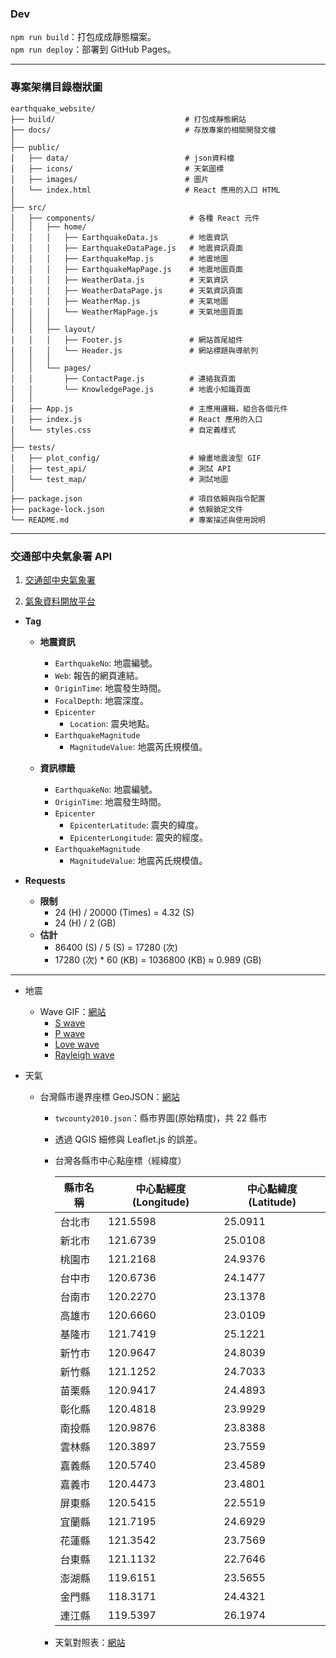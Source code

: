 ### Dev

`npm run build`：打包成成靜態檔案。  
`npm run deploy`：部署到 GitHub Pages。

---

### 專案架構目錄樹狀圖

```
earthquake_website/
├── build/                             # 打包成靜態網站
├── docs/                              # 存放專案的相關開發文檔
│
├── public/
│   ├── data/                          # json資料檔
│   ├── icons/                         # 天氣圖標
│   ├── images/                        # 圖片
│   └── index.html                     # React 應用的入口 HTML
│
├── src/
│   ├── components/                     # 各種 React 元件
│   │   ├── home/
│   │   │   ├── EarthquakeData.js       # 地震資訊
│   │   │   ├── EarthquakeDataPage.js   # 地震資訊頁面
│   │   │   ├── EarthquakeMap.js        # 地震地圖
│   │   │   ├── EarthquakeMapPage.js    # 地震地圖頁面
│   │   │   ├── WeatherData.js          # 天氣資訊
│   │   │   ├── WeatherDataPage.js      # 天氣資訊頁面
│   │   │   ├── WeatherMap.js           # 天氣地圖
│   │   │   └── WeatherMapPage.js       # 天氣地圖頁面
│   │   │
│   │   ├── layout/
│   │   │   ├── Footer.js               # 網站首尾組件
│   │   │   └── Header.js               # 網站標題與導航列
│   │   │
│   │   └── pages/
│   │       ├── ContactPage.js          # 連絡我頁面
│   │       └── KnowledgePage.js        # 地震小知識頁面
│   │
│   ├── App.js                          # 主應用邏輯，組合各個元件
│   ├── index.js                        # React 應用的入口
│   └── styles.css                      # 自定義樣式
│
├── tests/
│   ├── plot_config/                    # 繪畫地震波型 GIF
│   ├── test_api/                       # 測試 API
│   └── test_map/                       # 測試地圖
│
├── package.json                        # 項目依賴與指令配置
├── package-lock.json                   # 依賴鎖定文件
└── README.md                           # 專案描述與使用說明
```

---

### 交通部中央氣象署 API

1. [交通部中央氣象署](https://www.cwa.gov.tw/V8/C/)

2. [氣象資料開放平台](https://opendata.cwa.gov.tw/index)

- **Tag**

  - **地震資訊**

    - `EarthquakeNo`: 地震編號。
    - `Web`: 報告的網頁連結。
    - `OriginTime`: 地震發生時間。
    - `FocalDepth`: 地震深度。
    - `Epicenter`
      - `Location`: 震央地點。
    - `EarthquakeMagnitude`
      - `MagnitudeValue`: 地震芮氏規模值。

  - **資訊標籤**

    - `EarthquakeNo`: 地震編號。
    - `OriginTime`: 地震發生時間。
    - `Epicenter`
      - `EpicenterLatitude`: 震央的緯度。
      - `EpicenterLongitude`: 震央的經度。
    - `EarthquakeMagnitude`
      - `MagnitudeValue`: 地震芮氏規模值。

- **Requests**

  - **限制**
    - 24 (H) / 20000 (Times) = 4.32 (S)
    - 24 (H) / 2 (GB)
  - **估計**
    - 86400 (S) / 5 (S) = 17280 (次)
    - 17280 (次) \* 60 (KB) = 1036800 (KB) ≈ 0.989 (GB)

---

- 地震

  - Wave GIF：[網站](https://imgur.com/a/O7Jq0Hy)
    - [S wave](https://i.imgur.com/05kws0p.gif)
    - [P wave](https://i.imgur.com/CBkQxk2.gif)
    - [Love wave](https://i.imgur.com/b1QsFzV.gif)
    - [Rayleigh wave](https://i.imgur.com/vHhYN2J.gif)

- 天氣

  - 台灣縣市邊界座標 GeoJSON：[網站](https://github.com/ronnywang/twgeojson)

    - `twcounty2010.json`：縣市界圖(原始精度)，共 22 縣市
    - 透過 QGIS 細修與 Leaflet.js 的誤差。

    - 台灣各縣市中心點座標（經緯度）

      | 縣市名稱 | 中心點經度 (Longitude) | 中心點緯度 (Latitude) |
      | -------- | ---------------------- | --------------------- |
      | 台北市   | 121.5598               | 25.0911               |
      | 新北市   | 121.6739               | 25.0108               |
      | 桃園市   | 121.2168               | 24.9376               |
      | 台中市   | 120.6736               | 24.1477               |
      | 台南市   | 120.2270               | 23.1378               |
      | 高雄市   | 120.6660               | 23.0109               |
      | 基隆市   | 121.7419               | 25.1221               |
      | 新竹市   | 120.9647               | 24.8039               |
      | 新竹縣   | 121.1252               | 24.7033               |
      | 苗栗縣   | 120.9417               | 24.4893               |
      | 彰化縣   | 120.4818               | 23.9929               |
      | 南投縣   | 120.9876               | 23.8388               |
      | 雲林縣   | 120.3897               | 23.7559               |
      | 嘉義縣   | 120.5740               | 23.4589               |
      | 嘉義市   | 120.4473               | 23.4801               |
      | 屏東縣   | 120.5415               | 22.5519               |
      | 宜蘭縣   | 121.7195               | 24.6929               |
      | 花蓮縣   | 121.3542               | 23.7569               |
      | 台東縣   | 121.1132               | 22.7646               |
      | 澎湖縣   | 119.6151               | 23.5655               |
      | 金門縣   | 118.3171               | 24.4321               |
      | 連江縣   | 119.5397               | 26.1974               |

    - 天氣對照表：[網站](https://www.cwa.gov.tw/V8/C/K/Weather_Icon.html?utm_source=chatgpt.com)
